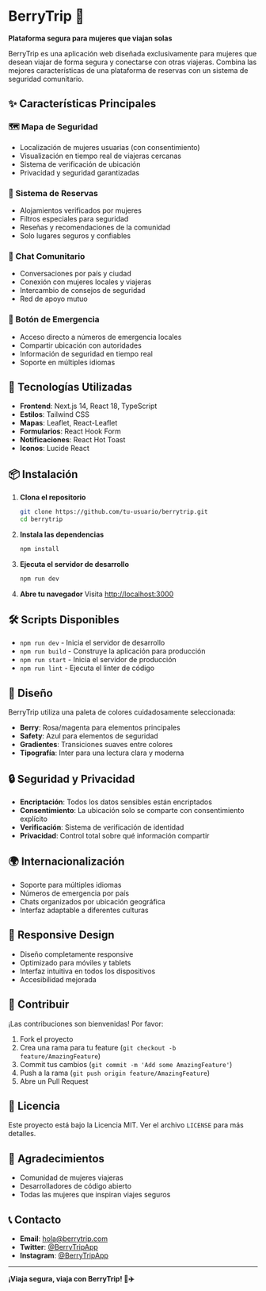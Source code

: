 # BerryTrip 🌸

**Plataforma segura para mujeres que viajan solas**

BerryTrip es una aplicación web diseñada exclusivamente para mujeres que desean viajar de forma segura y conectarse con otras viajeras. Combina las mejores características de una plataforma de reservas con un sistema de seguridad comunitario.

## ✨ Características Principales

### 🗺️ Mapa de Seguridad
- Localización de mujeres usuarias (con consentimiento)
- Visualización en tiempo real de viajeras cercanas
- Sistema de verificación de ubicación
- Privacidad y seguridad garantizadas

### 🏨 Sistema de Reservas
- Alojamientos verificados por mujeres
- Filtros especiales para seguridad
- Reseñas y recomendaciones de la comunidad
- Solo lugares seguros y confiables

### 💬 Chat Comunitario
- Conversaciones por país y ciudad
- Conexión con mujeres locales y viajeras
- Intercambio de consejos de seguridad
- Red de apoyo mutuo

### 🚨 Botón de Emergencia
- Acceso directo a números de emergencia locales
- Compartir ubicación con autoridades
- Información de seguridad en tiempo real
- Soporte en múltiples idiomas

## 🚀 Tecnologías Utilizadas

- **Frontend**: Next.js 14, React 18, TypeScript
- **Estilos**: Tailwind CSS
- **Mapas**: Leaflet, React-Leaflet
- **Formularios**: React Hook Form
- **Notificaciones**: React Hot Toast
- **Iconos**: Lucide React

## 📦 Instalación

1. **Clona el repositorio**
   ```bash
   git clone https://github.com/tu-usuario/berrytrip.git
   cd berrytrip
   ```

2. **Instala las dependencias**
   ```bash
   npm install
   ```

3. **Ejecuta el servidor de desarrollo**
   ```bash
   npm run dev
   ```

4. **Abre tu navegador**
   Visita [http://localhost:3000](http://localhost:3000)

## 🛠️ Scripts Disponibles

- `npm run dev` - Inicia el servidor de desarrollo
- `npm run build` - Construye la aplicación para producción
- `npm run start` - Inicia el servidor de producción
- `npm run lint` - Ejecuta el linter de código

## 🎨 Diseño

BerryTrip utiliza una paleta de colores cuidadosamente seleccionada:

- **Berry**: Rosa/magenta para elementos principales
- **Safety**: Azul para elementos de seguridad
- **Gradientes**: Transiciones suaves entre colores
- **Tipografía**: Inter para una lectura clara y moderna

## 🔒 Seguridad y Privacidad

- **Encriptación**: Todos los datos sensibles están encriptados
- **Consentimiento**: La ubicación solo se comparte con consentimiento explícito
- **Verificación**: Sistema de verificación de identidad
- **Privacidad**: Control total sobre qué información compartir

## 🌍 Internacionalización

- Soporte para múltiples idiomas
- Números de emergencia por país
- Chats organizados por ubicación geográfica
- Interfaz adaptable a diferentes culturas

## 📱 Responsive Design

- Diseño completamente responsive
- Optimizado para móviles y tablets
- Interfaz intuitiva en todos los dispositivos
- Accesibilidad mejorada

## 🤝 Contribuir

¡Las contribuciones son bienvenidas! Por favor:

1. Fork el proyecto
2. Crea una rama para tu feature (`git checkout -b feature/AmazingFeature`)
3. Commit tus cambios (`git commit -m 'Add some AmazingFeature'`)
4. Push a la rama (`git push origin feature/AmazingFeature`)
5. Abre un Pull Request

## 📄 Licencia

Este proyecto está bajo la Licencia MIT. Ver el archivo `LICENSE` para más detalles.

## 🙏 Agradecimientos

- Comunidad de mujeres viajeras
- Desarrolladores de código abierto
- Todas las mujeres que inspiran viajes seguros

## 📞 Contacto

- **Email**: hola@berrytrip.com
- **Twitter**: [@BerryTripApp](https://twitter.com/berrytripapp)
- **Instagram**: [@BerryTripApp](https://instagram.com/berrytripapp)

---

**¡Viaja segura, viaja con BerryTrip! 🌸✈️**
